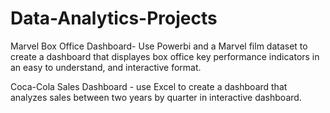 # Data-Analytics-Projects
Marvel Box Office Dashboard- Use Powerbi and a Marvel film dataset to create a dashboard that displayes box office key performance indicators in an easy to understand, and interactive format.

Coca-Cola Sales Dashboard - use Excel to create a dashboard that analyzes sales between two years by quarter in interactive dashboard.
